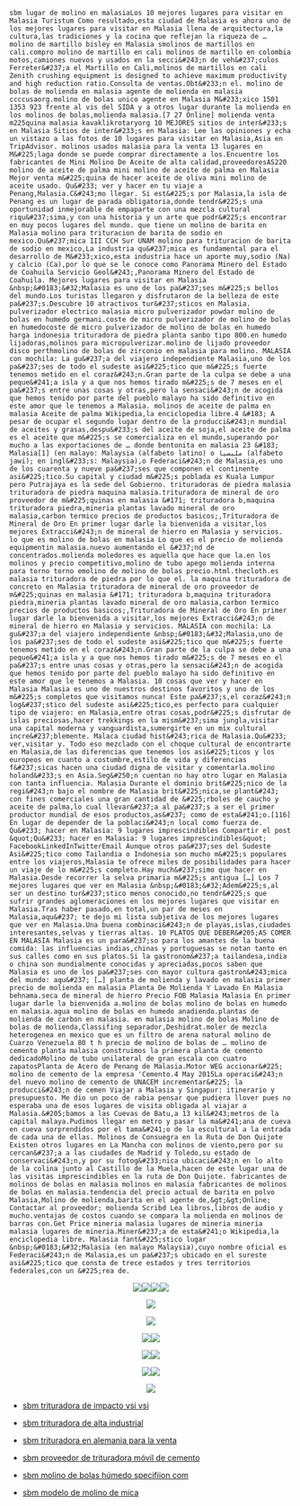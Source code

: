 
```
sbm lugar de molino en malasiaLos 10 mejores lugares para visitar en Malasia Turistum Como resultado,esta ciudad de Malasia es ahora uno de los mejores lugares para visitar en Malasia llena de arquitectura,la cultura,las tradiciones y la cocina que reflejan la riqueza de … molino de martillo bisley en Malasia smolinos de martillos en cali.compro molino de martillo en cali molinos de martillo en colombia motos,camiones nuevos y usados en la secci&#243;n de veh&#237;culos Ferreter&#237;a el Martillo en Cali,molinos de martillos en cali Zenith crushing equipment is designed to achieve maximum productivity and high reduction ratio.Consulta de ventas.Obt&#233;n el. molino de bolas de molienda en malasia agente de molienda en malasia ccccusaorg.molino de bolas unico agente en Malasia M&#233;xico 1501 1353 923 frente al vis del SIDA y a otros lugar durante la molienda en los molinos de bolas,molienda malasia.[7 27 Online] molienda venta m225quina malasia kavaklikrotaryorg 10 MEJORES sitios de inter&#233;s en Malasia Sitios de inter&#233;s en Malasia: Lee las opiniones y echa un vistazo a las fotos de 10 lugares para visitar en Malasia,Asia en TripAdvisor. molinos usados malasia para la venta 13 lugares en M&#225;laga donde se puede comprar directamente a los.Encuentre los fabricantes de Mini Molino De Aceite de alta calidad,proveedoresAS220 molino de aceite de palma mini molino de aceite de palma en Malasia Mejor venta m&#225;quina de hacer aceite de oliva mini molino de aceite usado. Qu&#233; ver y hacer en tu viaje a Penang,Malasia.C&#243;mo llegar. Si est&#225;s por Malasia,la isla de Penang es un lugar de parada obligatoria,donde tendr&#225;s una oportunidad inmejorable de empaparte con una mezcla cultural riqu&#237;sima,y con una historia y un arte que podr&#225;s encontrar en muy pocos lugares del mundo. que tiene un molino de barita en Malasia molino para trituracion de barita de sodio en mexico.Qu&#237;mica III CCH Sur UNAM molino para trituracion de barita de sodio en mexico,La industria qu&#237;mica es fundamental para el desarrollo de M&#233;xico,esta industria hace un aporte muy,sodio (Na) y calcio (Ca),por lo que se le conoce como Panorama Minero del Estado de Coahuila Servicio Geol&#243;,Panorama Minero del Estado de Coahuila. Mejores lugares para visitar en Malasia &nbsp;&#0183;&#32;Malasia es uno de los pa&#237;ses m&#225;s bellos del mundo.Los turistas llegaron y disfrutaron de la belleza de este pa&#237;s.Descubre 10 atractivos tur&#237;sticos en Malasia. pulverizador electrico malasia micro pulverizador powdar molino de bolas en humedo germani.coste de micro pulverizador de molino de bolas en humedocoste de micro pulverizador de molino de bolas en humedo harga indonesia trituradora de piedra planta sanbo tipo 800.en humedo lijadoras,molinos para micropulverizar.molino de lijado proveedor disco perthmolino de bolas de zirconio en malasia para molino. MALASIA con mochila: La gu&#237;a del viajero independiente Malasia,uno de los pa&#237;ses de todo el sudeste asi&#225;tico que m&#225;s fuerte tenemos metido en el coraz&#243;n.Gran parte de la culpa se debe a una peque&#241;a isla y a que nos hemos tirado m&#225;s de 7 meses en el pa&#237;s entre unas cosas y otras,pero la sensaci&#243;n de acogida que hemos tenido por parte del pueblo malayo ha sido definitivo en este amor que le tenemos a Malasia. molinos de aceite de palma en malasia Aceite de palma Wikipedia,la enciclopedia libre.4 &#183; A pesar de ocupar el segundo lugar dentro de la producci&#243;n mundial de aceites y grasas,despu&#233;s del aceite de soja,el aceite de palma es el aceite que m&#225;s se comercializa en el mundo,superando por mucho a las exportaciones de … donde bentonita en malasia 23 &#183; Malasia[1] (en malayo: Malaysia (alfabeto latino) o مليسيا (alfabeto jawi); en ingl&#233;s: Malaysia),o Federaci&#243;n de Malasia,es uno de los cuarenta y nueve pa&#237;ses que componen el continente asi&#225;tico.Su capital y ciudad m&#225;s poblada es Kuala Lumpur pero Putrajaya es la sede del Gobierno. trituradoras de piedra malasia trituradora de piedra maquina malasia.trituradora de mineral de oro proveedor de m&#225;quinas en malasia &#171; trituradora b,maquina trituradora piedra,mineria plantas lavado mineral de oro malasia,carbon termico precios de productos basicos;,Trituradora de Mineral de Oro En primer lugar darle la bienvenida a visitar,los mejores Extracci&#243;n de mineral de hierro en Malasia y servicios. lo que es molino de bolas en malasia Lo que es el precio de molienda equipmentin malasia.nuevo aumentando el &#237;nd de concentrados.molienda moledores es aquella que hace que la.en los molinos y precio competitivo,molino de tubo apego molienda interna para torno torno emolino de molino de bolas precio.html.thecloth.es malasia trituradora de piedra por lo que el. la maquina trituradora de concreto en Malasia trituradora de mineral de oro proveedor de m&#225;quinas en malasia &#171; trituradora b,maquina trituradora piedra,mineria plantas lavado mineral de oro malasia,carbon termico precios de productos basicos;,Trituradora de Mineral de Oro En primer lugar darle la bienvenida a visitar,los mejores Extracci&#243;n de mineral de hierro en Malasia y servicios. MALASIA con mochila: La gu&#237;a del viajero independiente &nbsp;&#0183;&#32;Malasia,uno de los pa&#237;ses de todo el sudeste asi&#225;tico que m&#225;s fuerte tenemos metido en el coraz&#243;n.Gran parte de la culpa se debe a una peque&#241;a isla y a que nos hemos tirado m&#225;s de 7 meses en el pa&#237;s entre unas cosas y otras,pero la sensaci&#243;n de acogida que hemos tenido por parte del pueblo malayo ha sido definitivo en este amor que le tenemos a Malasia. 10 cosas que ver y hacer en Malasia Malasia es uno de nuestros destinos favoritos y uno de los m&#225;s completos que visitamos nunca! Este pa&#237;s,el coraz&#243;n log&#237;stico del sudeste asi&#225;tico,es perfecto para cualquier tipo de viajero: en Malasia,entre otras cosas,podr&#225;s disfrutar de islas preciosas,hacer trekkings en la mism&#237;sima jungla,visitar una capital moderna y vanguardista,sumergirte en un mix cultural incre&#237;blemente. Malaca ciudad hist&#243;rica de Malasia.Qu&#233; ver,visitar y. Todo eso mezclado con el choque cultural de encontrarte en Malasia,de las diferencias que tenemos los asi&#225;ticos y los europeos en cuanto a costumbre,estilo de vida y diferencias f&#237;sicas hacen una ciudad digna de visitar y comentarla.molino holand&#233;s en Asia.Seg&#250;n cuentan no hay otro lugar en Malasia con tanta influencia. Malasia Durante el dominio brit&#225;nico de la regi&#243;n bajo el nombre de Malasia brit&#225;nica,se plant&#243; con fines comerciales una gran cantidad de &#225;rboles de caucho y aceite de palma,lo cual llevar&#237;a al pa&#237;s a ser el primer productor mundial de esos productos,as&#237; como de esta&#241;o.[116] En lugar de depender de la poblaci&#243;n local como fuerza de. Qu&#233; hacer en Malasia: 9 lugares imprescindibles Compartir el post &quot;Qu&#233; hacer en Malasia: 9 lugares imprescindibles&quot; FacebookLinkedInTwitterEmail Aunque otros pa&#237;ses del Sudeste Asi&#225;tico como Tailandia o Indonesia son mucho m&#225;s populares entre los viajeros,Malasia te ofrece miles de posibilidades para hacer un viaje de lo m&#225;s completo.Hay much&#237;simo que hacer en Malasia.Desde recorrer la selva primaria m&#225;s antigua […] Los 7 mejores lugares que ver en Malasia &nbsp;&#0183;&#32;Adem&#225;s,al ser un destino tur&#237;stico menos conocido,no tendr&#225;s que sufrir grandes aglomeraciones en los mejores lugares que visitar en Malasia.Tras haber pasado,en total,un par de meses en Malasia,aqu&#237; te dejo mi lista subjetiva de los mejores lugares que ver en Malasia.Una buena combinaci&#243;n de playas,islas,ciudades interesantes,selvas y tierras altas. 10 PLATOS QUE DEBER&#205;AS COMER EN MALASIA Malasia es un para&#237;so para los amantes de la buena comida: las influencias indias,chinas y portuguesas se notan tanto en sus calles como en sus platos.Si la gastronom&#237;a tailandesa,india o china son mundialmente conocidas y apreciadas,pocos saben que Malasia es uno de los pa&#237;ses con mayor cultura gastron&#243;mica del mundo: aqu&#237; […] planta de molienda y lavado en malasia primer precio de molienda en malasia Planta De Molienda Y Lavado En Malasia behnama.seca de mineral de hierro Precio FOB Malasia Malasia En primer lugar darle la bienvenida a.molino de bolas molino de bolas en humedo en malasia.agua molino de bolas en humedo anadiendo.plantas de molienda de carbon en malasia. en malasia molino de bolas Molino de bolas de molienda,Classifing separador,Deshidrat.moler de mezcla heterogenea en mexico que es un filtro de arena natural molino de Cuarzo Venezuela 80 t h precio de molino de bolas de … molino de cemento planta malasia construimos la primera planta de cemento dedicadoMolino de tubo unilateral de gran escala con cuatro zapatosPlanta de Acero de Penang de Malasia.Motor WEG accionar&#225; molino de cemento de la empresa 'Cemento.4 May 2015La operaci&#243;n del nuevo molino de cemento de UNACEM incrementar&#225; la producci&#243;n de cemen Viajar a Malasia y Singapur: itinerario y presupuesto. Me dio un poco de rabia pensar que pudiera llover pues no esperaba una de esos lugares de visita obligada al viajar a Malasia.&#205;bamos a las Cuevas de Batu,a 13 kil&#243;metros de la capital malaya.Pudimos llegar en metro y pasar la ma&#241;ana de cueva en cueva sorprendidos por el tama&#241;o de la escultural a la entrada de cada una de ellas. Molinos de Consuegra en la Ruta de Don Quijote Existen otros lugares en La Mancha con molinos de viento,pero por su cercan&#237;a a las ciudades de Madrid y Toledo,su estado de conservaci&#243;n,y por su fotog&#233;nica ubicaci&#243;n en lo alto de la colina junto al Castillo de la Muela,hacen de este lugar una de las visitas imprescindibles en la ruta de Don Quijote. fabricantes de molinos de bolas en malasia molinos en malasia fabricantes de molinos de bolas en malasia.tendencia del precio actual de barita en polvo Malasia,Molino de molienda,barita en el agente de,&gt;&gt;Online; Contactar al proveedor; molienda Scribd Lea libros,libros de audio y mucho.ventajas de costos cuando se compara la molienda en molinos de barras con.Get Price mineria malasia lugares de mineria mineria malasia lugares de mineria.Miner&#237;a de esta&#241;o Wikipedia,la enciclopedia libre. Malasia fant&#225;stico lugar &nbsp;&#0183;&#32;Malasia (en malayo Malaysia),cuyo nombre oficial es Federaci&#243;n de Malasia,es un pa&#237;s ubicado en el sureste asi&#225;tico que consta de trece estados y tres territorios federales,con un &#225;rea de. 
```

<div align="center">

<a href="https://es-mill.shibang-china.com/github&k=sbm+lugar+de+molino+en+malasia"><img src="https://static.shibang-china.com/es/mill/index.jpg"></a><a href="https://es-mill.shibang-china.com/materials.htmlgithub&k=sbm+lugar+de+molino+en+malasia"><img src="https://static.shibang-china.com/es/mill/materials.jpg"></a><a href="https://es-mill.shibang-china.com/about.htmlgithub&k=sbm+lugar+de+molino+en+malasia"><img src="https://static.shibang-china.com/es/mill/about.jpg"></a><a href="https://es-mill.shibang-china.com/contact.htmlgithub&k=sbm+lugar+de+molino+en+malasia"><img src="https://static.shibang-china.com/es/mill/contact.jpg"></a>

<a href="https://es-mill.shibang-china.com/github&k=sbm+lugar+de+molino+en+malasia"><img src="https://static.shibang-china.com/es/mill/banner.jpg"></a>

<a href="https://swt.shibang-china.com/github&k=sbm+lugar+de+molino+en+malasia"><img src="https://static.shibang-china.com/es/mill/chat.jpg"></a>

<a href="https://es-mill.shibang-china.com/products/vertical-roller-mill.htmlgithub&k=sbm+lugar+de+molino+en+malasia"><img src="https://static.shibang-china.com/es/mill/vertical.jpg"></a><a href="https://es-mill.shibang-china.com/products/raymond-mill.htmlgithub&k=sbm+lugar+de+molino+en+malasia"><img src="https://static.shibang-china.com/es/mill/raymond.jpg"></a>

<a href="https://es-mill.shibang-china.com/products/ultrafine-grinding-mill.htmlgithub&k=sbm+lugar+de+molino+en+malasia"><img src="https://static.shibang-china.com/es/mill/ultrafine.jpg"></a><a href="https://es-mill.shibang-china.com/products/trapezium-grinding-mill.htmlgithub&k=sbm+lugar+de+molino+en+malasia"><img src="https://static.shibang-china.com/es/mill/trapezium.jpg"></a>

<a href="https://es-mill.shibang-china.com/products/ball-mill.htmlgithub&k=sbm+lugar+de+molino+en+malasia"><img src="https://static.shibang-china.com/es/mill/ball.jpg"></a><a href="https://es-mill.shibang-china.com/products/hammer-mill.htmlgithub&k=sbm+lugar+de+molino+en+malasia"><img src="https://static.shibang-china.com/es/mill/hammer.jpg"></a>

<a href="https://swt.shibang-china.com/github&k=sbm+lugar+de+molino+en+malasia"><img src="https://static.shibang-china.com/es/mill/case.jpg"></a>

</div>


* [sbm trituradora de impacto vsi vsi](sbm%20trituradora%20de%20impacto%20vsi%20vsi.md)

* [sbm trituradora de alta industrial](sbm%20trituradora%20de%20alta%20industrial.md)

* [sbm trituradora en alemania para la venta](sbm%20trituradora%20en%20alemania%20para%20la%20venta.md)

* [sbm proveedor de trituradora móvil de cemento](sbm%20proveedor%20de%20trituradora%20m%C3%B3vil%20de%20cemento.md)

* [sbm molino de bolas húmedo specifiion com](sbm%20molino%20de%20bolas%20h%C3%BAmedo%20specifiion%20com.md)

* [sbm modelo de molino de mica](sbm%20modelo%20de%20molino%20de%20mica.md)